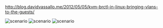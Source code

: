 http://blog.davidvassallo.me/2012/05/05/kvm-brctl-in-linux-bringing-vlans-to-the-guests/

![scenario](http://dvas0004.files.wordpress.com/2012/05/brctl_simple_thumb.png?w=633&h=404&zoom=2)
![scenario](http://dvas0004.files.wordpress.com/2012/05/brctl_access_guests_thumb.png?w=638&h=403&zoom=2)
![scenario](http://dvas0004.files.wordpress.com/2012/05/brctl_tunking_guests_thumb.png?w=615&h=406)
